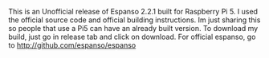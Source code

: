 This is an Unofficial release of Espanso 2.2.1 built for Raspberry Pi 5. I used the official source code and official building instructions. Im just sharing this so people that use a Pi5 can have an already built version.
To download my build, just go in release tab and click on download.
For official espanso, go to http://github.com/espanso/espanso

